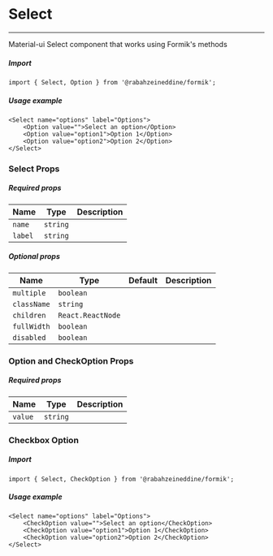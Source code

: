 # Select

<!-- STORY -->

<hr>

Material-ui Select component that works using Formik's methods

##### Import

```TS
import { Select, Option } from '@rabahzeineddine/formik';
```

##### Usage example

```TSX
<Select name="options" label="Options">
    <Option value="">Select an option</Option>
    <Option value="option1">Option 1</Option>
    <Option value="option2">Option 2</Option>
</Select>
```

### Select Props

##### Required props

| Name    | Type     | Description |
| ------- | -------- | ----------- |
| `name`  | `string` |             |
| `label` | `string` |             |

##### Optional props

| Name        | Type              | Default | Description |
| ----------- | ----------------- | ------- | ----------- |
| `multiple`  | `boolean`         |         |             |
| `className` | `string`          |         |             |
| `children`  | `React.ReactNode` |         |             |
| `fullWidth` | `boolean`         |         |             |
| `disabled`  | `boolean`         |         |             |

### Option and CheckOption Props

##### Required props

| Name    | Type     | Description |
| ------- | -------- | ----------- |
| `value` | `string` |             |

### Checkbox Option

##### Import

```TS
import { Select, CheckOption } from '@rabahzeineddine/formik';
```

##### Usage example

```TSX
<Select name="options" label="Options">
    <CheckOption value="">Select an option</CheckOption>
    <CheckOption value="option1">Option 1</CheckOption>
    <CheckOption value="option2">Option 2</CheckOption>
</Select>
```

